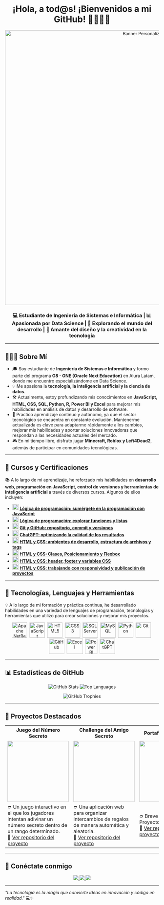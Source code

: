 <h1 align="center">¡Hola, a tod@s! ¡Bienvenidos a mi GitHub! 👩🏻‍💻🌐</h1>
<!-- Encabezado con imagen personalizada -->
<p align="center">
  <img src="https://i.pinimg.com/1200x/e0/cb/31/e0cb31a20a9a52ece225d83d3d685140.jpg" alt="Banner Personalizado" width="900px"/>
</p>

<h3 align="center">💻 Estudiante de Ingeniería de Sistemas e Informática | 📊 Apasionada por Data Science | 🚀 Explorando el mundo del desarrollo | 🎨 Amante del diseño y la creatividad en la tecnología</h3>

---

## 🙋🏻‍♀️ **Sobre Mí**
- 🎓 Soy estudiante de **Ingeniería de Sistemas e Informática** y formo parte del programa **G8 - ONE (Oracle Next Education)** en Alura Latam, donde me encuentro especializándome en Data Science.  
- 💡 Me apasiona la **tecnología, la inteligencia artificial y la ciencia de datos**.  
- 🛠️ Actualmente, estoy profundizando mis conocimientos en **JavaScript, HTML, CSS, SQL, Python, R, Power BI y Excel** para mejorar mis habilidades en análisis de datos y desarrollo de software.
- 🎯 Practico aprendizaje continuo y autónomo, ya que el sector tecnológico se encuentra en constante evolución. Mantenerme actualizada es clave para adaptarme rápidamente a los cambios, mejorar mis habilidades y aportar soluciones innovadoras que respondan a las necesidades actuales del mercado.
- 🎮 En mi tiempo libre, disfruto jugar **Minecraft, Roblox y Left4Dead2**, además de participar en comunidades tecnológicas.  

---

## 📜 Cursos y Certificaciones  
📚 A lo largo de mi aprendizaje, he reforzado mis habilidades en **desarrollo web, programación en JavaScript, control de versiones y herramientas de inteligencia artificial** a través de diversos cursos. Algunos de ellos incluyen:  

- <img src="https://github.com/user-attachments/assets/23a4dbad-b081-4399-af1a-a30f90889065" width="20"> [**Lógica de programación: sumérgete en la programación con JavaScript**](https://app.aluracursos.com/user/cyb3r-girl/course/logica-programacion-sumergete-programacion-javascript/certificate)  
- <img src="https://github.com/user-attachments/assets/23a4dbad-b081-4399-af1a-a30f90889065" width="20"> [**Lógica de programación: explorar funciones y listas**](https://app.aluracursos.com/user/cyb3r-girl/course/logica-programacion-explorar-funciones-listas/certificate)  
- <img src="https://github.com/user-attachments/assets/23a4dbad-b081-4399-af1a-a30f90889065" width="20"> [**Git y GitHub: repositorio, commit y versiones**](https://app.aluracursos.com/user/cyb3r-girl/course/git-github-repositorio-commit-versiones/certificate)  
- <img src="https://github.com/user-attachments/assets/23a4dbad-b081-4399-af1a-a30f90889065" width="20"> [**ChatGPT: optimizando la calidad de los resultados**](https://app.aluracursos.com/user/cyb3r-girl/course/chatgpt-optimizando-calidad-resultados/certificate)  
- <img src="https://github.com/user-attachments/assets/23a4dbad-b081-4399-af1a-a30f90889065" width="20"> [**HTML y CSS: ambientes de desarrollo, estructura de archivos y tags**](https://app.aluracursos.com/user/cyb3r-girl/course/html-css-desarrollo-estructura-archivos-tags/certificate)  
- <img src="https://github.com/user-attachments/assets/23a4dbad-b081-4399-af1a-a30f90889065" width="20"> [**HTML y CSS: Clases, Posicionamiento y Flexbox**](https://app.aluracursos.com/user/cyb3r-girl/course/html-css-clases-posicionamiento-flexbox/certificate)  
- <img src="https://github.com/user-attachments/assets/23a4dbad-b081-4399-af1a-a30f90889065" width="20"> [**HTML y CSS: header, footer y variables CSS**](https://app.aluracursos.com/user/cyb3r-girl/course/html-css-header-footer-variables-css/certificate)  
- <img src="https://github.com/user-attachments/assets/23a4dbad-b081-4399-af1a-a30f90889065" width="20"> [**HTML y CSS: trabajando con responsividad y publicación de proyectos**](https://app.aluracursos.com/user/cyb3r-girl/course/html-css-trabajando-responsividad-publicacion-proyectos/certificate)

---   

## 🚀 **Tecnologías, Lenguajes y Herramientas**
💡 A lo largo de mi formación y práctica continua, he desarrollado habilidades en una variedad de lenguajes de programación, tecnologías y herramientas que utilizo para crear soluciones y mejorar mis proyectos.

<p align="center"> <!-- Apache NetBeans --> <img src="https://upload.wikimedia.org/wikipedia/commons/9/98/Apache_NetBeans_Logo.svg" title="Apache NetBeans" alt="Apache NetBeans" width="50"/>&nbsp; <!-- JavaScript --> <img src="https://cdn.jsdelivr.net/gh/devicons/devicon/icons/javascript/javascript-original.svg" title="JavaScript" alt="JavaScript" width="50"/>&nbsp; <!-- HTML --> <img src="https://cdn.jsdelivr.net/gh/devicons/devicon/icons/html5/html5-original.svg" title="HTML5" alt="HTML5" width="50"/>&nbsp; <!-- CSS --> <img src="https://cdn.jsdelivr.net/gh/devicons/devicon/icons/css3/css3-original.svg" title="CSS3" alt="CSS3" width="50"/>&nbsp; <!-- SQL Server --> <img src="https://cdn.jsdelivr.net/gh/devicons/devicon/icons/microsoftsqlserver/microsoftsqlserver-plain.svg" title="SQL Server" alt="SQL Server" width="50"/>&nbsp; <!-- MySQL --> <img src="https://cdn.jsdelivr.net/gh/devicons/devicon/icons/mysql/mysql-original.svg" title="MySQL" alt="MySQL" width="50"/>&nbsp; <!-- Python --> <img src="https://cdn.jsdelivr.net/gh/devicons/devicon/icons/python/python-original.svg" title="Python" alt="Python" width="50"/>&nbsp; <!-- Git --> <img src="https://cdn.jsdelivr.net/gh/devicons/devicon/icons/git/git-original.svg" title="Git" alt="Git" width="50"/>&nbsp; <!-- GitHub --> <img src="https://cdn.jsdelivr.net/gh/devicons/devicon/icons/github/github-original.svg" title="GitHub" alt="GitHub" width="50"/>&nbsp; <!-- Excel --> <img src="https://static.vecteezy.com/system/resources/thumbnails/027/179/363/small/microsoft-excel-icon-logo-symbol-free-png.png" title="Excel" alt="Excel" width="53" height="50"/>&nbsp; <!-- Power BI --> <img src="https://static-00.iconduck.com/assets.00/power-bi-icon-192x256-f7njvutg.png" title="Power BI" alt="Power BI" width="40" height="50"/>&nbsp; <!-- ChatGPT --> <img src="https://static.vecteezy.com/system/resources/previews/022/841/109/non_2x/chatgpt-logo-transparent-background-free-png.png" alt="ChatGPT" width="50" height="50"/> </p>

---

## 📊 **Estadísticas de GitHub**

<p align="center">
  <img src="https://github-readme-stats.vercel.app/api?username=cyb3r-girl&show_icons=true&theme=radical&hide_border=true" alt="GitHub Stats">
  <img src="https://github-readme-stats.vercel.app/api/top-langs/?username=cyb3r-girl&layout=compact&theme=radical&hide_border=true" alt="Top Languages">
</p>

<p align="center">
  <img src="https://github-profile-trophy.vercel.app/?username=cyb3r-girl&theme=radical&no-frame=true&row=1&column=6" alt="GitHub Trophies">
</p>

---

## 🌟 **Proyectos Destacados**

<table>
  <tr>
    <th>Juego del Número Secreto</th>
    <th>Challenge del Amigo Secreto</th>
    <th>Portafolio Profesional</th>
  </tr>
  <tr>
    <td><img src="URL_DE_LA_IMAGEN_DEL_PROYECTO_1" width="200"></td>
    <td><img src="URL_DE_LA_IMAGEN_DEL_PROYECTO_2" width="200"></td>
    <td><img src="URL_DE_LA_IMAGEN_DEL_PROYECTO_3" width="200"></td>
  </tr>
  <tr>
    <td>➮ Un juego interactivo en el que los jugadores intentan adivinar un número secreto dentro de un rango determinado.<br>🔗 <a href="https://github.com/cyb3r-girl/proyecto1">Ver repositorio del proyecto</a></td>
    <td>➮ Una aplicación web para organizar intercambios de regalos de manera automática y aleatoria.<br>🔗 <a href="https://github.com/cyb3r-girl/challenge-amigo-secreto.git">Ver repositorio del proyecto</a></td>
    <td>➮ Breve descripción del Proyecto 3.<br>🔗 <a href="https://github.com/cyb3r-girl/proyecto3">Ver repositorio del proyecto</a></td>
  </tr>
</table>

---

## 📩 **Conéctate conmigo**  
<p align="center">
  <a href="https://www.linkedin.com/in/cyb3r-girl/" target="_blank">
    <img src="https://img.shields.io/badge/LinkedIn-0A66C2?style=for-the-badge&logo=linkedin&logoColor=white"/>
  </a>
  <a href="https://github.com/cyb3r-girl" target="_blank">
    <img src="https://img.shields.io/badge/GitHub-181717?style=for-the-badge&logo=github&logoColor=white"/>
  </a>
  <a href="mailto:astridquisel.s2@gmail.com">
    <img src="https://img.shields.io/badge/Email-D14836?style=for-the-badge&logo=gmail&logoColor=white"/>
  </a>
</p>

---

_"La tecnología es la magia que convierte ideas en innovación y código en realidad."_ 💻✨
